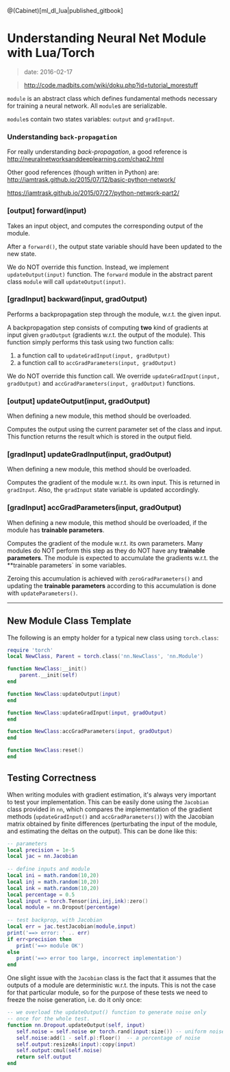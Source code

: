 <!-- toc -->

@(Cabinet)[ml_dl_lua|published_gitbook]

# Understanding Neural Net Module with Lua/Torch

> date: 2016-02-17

> http://code.madbits.com/wiki/doku.php?id=tutorial_morestuff

`module` is an abstract class which defines fundamental methods necessary for training a neural network. All `module`s are serializable. 

`module`s contain two states variables: `output` and `gradInput`. 

### Understanding `back-propagation`


For really understanding *back-propagation*, a good reference is http://neuralnetworksanddeeplearning.com/chap2.html

Other good references (though written in Python) are: http://iamtrask.github.io/2015/07/12/basic-python-network/

https://iamtrask.github.io/2015/07/27/python-network-part2/


### [output] forward(input)
Takes an input object, and computes the corresponding output of the module. 

After a `forward()`, the output state variable should have been updated to the new state. 

We do NOT override this function. Instead, we implement `updateOutput(input)` function. The `forward` module in the abstract parent class `module` will call `updateOutput(input)`. 

### [gradInput] backward(input, gradOutput)
Performs a backpropagation step through the module, w.r.t. the given input. 

A backpropagation step consists of computing **two** kind of gradients at input given `gradOutput` (gradients w.r.t. the output of the module). This function simply performs this task using two function calls:
1. a function call to `updateGradInput(input, gradOutput)`
2. a function call to `accGradParameters(input, gradOutput)`

We do NOT override this function call. We override `updateGradInput(input, gradOutput)` and `accGradParameters(input, gradOutput)` functions.


### [output] updateOutput(input, gradOutput)
When defining a new module, this method should be overloaded. 

Computes the output using the current parameter set of the class and input. This function returns the result which is stored in the output field. 

### [gradInput] updateGradInput(input, gradOutput)
When defining a new module, this method should be overloaded. 

Computes the gradient of the module w.r.t. its own input. This is returned in `gradInput`. Also, the `gradInput` state variable is updated accordingly.

### [gradInput] accGradParameters(input, gradOutput)
When defining a new module, this method should be overloaded, if the module has **trainable parameters**. 

Computes the gradient of the module w.r.t. its own parameters. Many modules do NOT perform this step as they do NOT have any **trainable parameters**. The module is expected to accumulate the gradients w.r.t. the **trainable parameters` in some variables. 

Zeroing this accumulation is achieved with `zeroGradParameters()` and updating the **trainable parameters** according to this accumulation is done with `updateParameters()`. 

---

## New Module Class Template
The following is an empty holder for a typical new class using `torch.class`:

```lua
require 'torch'
local NewClass, Parent = torch.class('nn.NewClass', 'nn.Module')

function NewClass:__init()
	parent.__init(self)
end

function NewClass:updateOutput(input)
end

function NewClass:updateGradInput(input, gradOutput)
end

function NewClass:accGradParameters(input, gradOutput)
end

function NewClass:reset()
end
```

## Testing Correctness
When writing modules with gradient estimation, it's always very important to test your implementation. This can be easily done using the `Jacobian` class provided in `nn`, which compares the implementation of the gradient methods (`updateGradInput()` and `accGradParameters()`) with the Jacobian matrix obtained by finite differences (perturbating the input of the module, and estimating the deltas on the output). This can be done like this:

```lua
-- parameters
local precision = 1e-5
local jac = nn.Jacobian
 
-- define inputs and module
local ini = math.random(10,20)
local inj = math.random(10,20)
local ink = math.random(10,20)
local percentage = 0.5
local input = torch.Tensor(ini,inj,ink):zero()
local module = nn.Dropout(percentage)
 
-- test backprop, with Jacobian
local err = jac.testJacobian(module,input)
print('==> error: ' .. err)
if err<precision then
   print('==> module OK')
else
   print('==> error too large, incorrect implementation')
end
```

One slight issue with the `Jacobian` class is the fact that it assumes that the outputs of a module are deterministic w.r.t. the inputs. This is not the case for that particular module, so for the purpose of these tests we need to freeze the noise generation, i.e. do it only once:

```lua
-- we overload the updateOutput() function to generate noise only
-- once for the whole test.
function nn.Dropout.updateOutput(self, input)
   self.noise = self.noise or torch.rand(input:size()) -- uniform noise between 0 and 1
   self.noise:add(1 - self.p):floor()  -- a percentage of noise
   self.output:resizeAs(input):copy(input)
   self.output:cmul(self.noise)
   return self.output
end
```